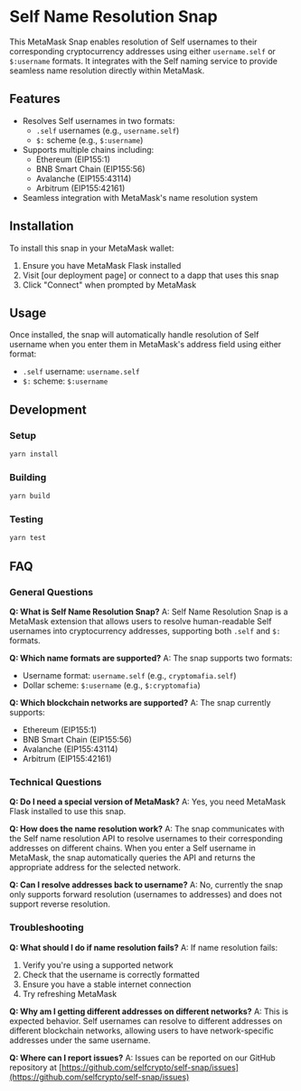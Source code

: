 # Self Name Resolution Snap

This MetaMask Snap enables resolution of Self usernames to their corresponding cryptocurrency addresses using either `username.self` or `$:username` formats. It integrates with the Self naming service to provide seamless name resolution directly within MetaMask.

## Features

- Resolves Self usernames in two formats:
  - `.self` usernames (e.g., `username.self`)
  - `$:` scheme (e.g., `$:username`)
- Supports multiple chains including:
  - Ethereum (EIP155:1)
  - BNB Smart Chain (EIP155:56)
  - Avalanche (EIP155:43114)
  - Arbitrum (EIP155:42161)
- Seamless integration with MetaMask's name resolution system

## Installation

To install this snap in your MetaMask wallet:

1. Ensure you have MetaMask Flask installed
2. Visit [our deployment page] or connect to a dapp that uses this snap
3. Click "Connect" when prompted by MetaMask

## Usage

Once installed, the snap will automatically handle resolution of Self username when you enter them in MetaMask's address field using either format:

- `.self` username: `username.self`
- `$:` scheme: `$:username`

## Development

### Setup

```bash
yarn install
```

### Building

```bash
yarn build
```

### Testing

```bash
yarn test
```

## FAQ

### General Questions

**Q: What is Self Name Resolution Snap?**
A: Self Name Resolution Snap is a MetaMask extension that allows users to resolve human-readable Self usernames into cryptocurrency addresses, supporting both `.self` and `$:` formats.

**Q: Which name formats are supported?**
A: The snap supports two formats:
- Username format: `username.self` (e.g., `cryptomafia.self`)
- Dollar scheme: `$:username` (e.g., `$:cryptomafia`)

**Q: Which blockchain networks are supported?**
A: The snap currently supports:
- Ethereum (EIP155:1)
- BNB Smart Chain (EIP155:56)
- Avalanche (EIP155:43114)
- Arbitrum (EIP155:42161)

### Technical Questions

**Q: Do I need a special version of MetaMask?**
A: Yes, you need MetaMask Flask installed to use this snap.

**Q: How does the name resolution work?**
A: The snap communicates with the Self name resolution API to resolve usernames to their corresponding addresses on different chains. When you enter a Self username in MetaMask, the snap automatically queries the API and returns the appropriate address for the selected network.

**Q: Can I resolve addresses back to username?**
A: No, currently the snap only supports forward resolution (usernames to addresses) and does not support reverse resolution.

### Troubleshooting

**Q: What should I do if name resolution fails?**
A: If name resolution fails:
1. Verify you're using a supported network
2. Check that the username is correctly formatted
3. Ensure you have a stable internet connection
4. Try refreshing MetaMask

**Q: Why am I getting different addresses on different networks?**
A: This is expected behavior. Self usernames can resolve to different addresses on different blockchain networks, allowing users to have network-specific addresses under the same username.

**Q: Where can I report issues?**
A: Issues can be reported on our GitHub repository at [https://github.com/selfcrypto/self-snap/issues](https://github.com/selfcrypto/self-snap/issues)

